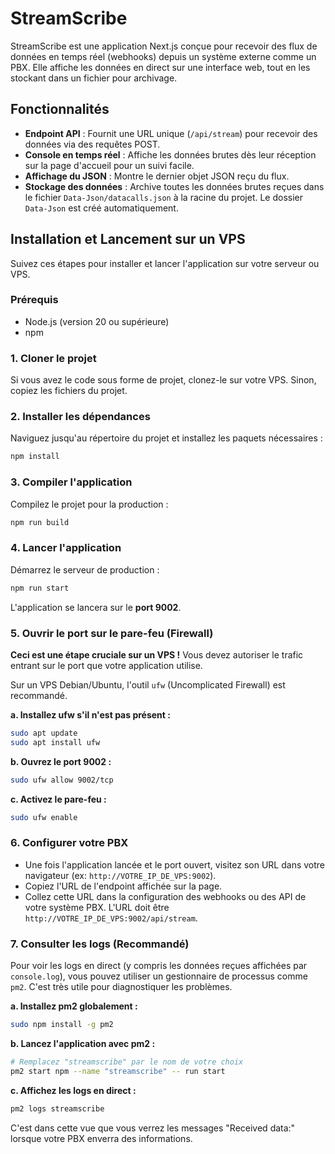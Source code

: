 # StreamScribe

StreamScribe est une application Next.js conçue pour recevoir des flux de données en temps réel (webhooks) depuis un système externe comme un PBX. Elle affiche les données en direct sur une interface web, tout en les stockant dans un fichier pour archivage.

## Fonctionnalités

- **Endpoint API** : Fournit une URL unique (`/api/stream`) pour recevoir des données via des requêtes POST.
- **Console en temps réel** : Affiche les données brutes dès leur réception sur la page d'accueil pour un suivi facile.
- **Affichage du JSON** : Montre le dernier objet JSON reçu du flux.
- **Stockage des données** : Archive toutes les données brutes reçues dans le fichier `Data-Json/datacalls.json` à la racine du projet. Le dossier `Data-Json` est créé automatiquement.

## Installation et Lancement sur un VPS

Suivez ces étapes pour installer et lancer l'application sur votre serveur ou VPS.

### Prérequis

- Node.js (version 20 ou supérieure)
- npm

### 1. Cloner le projet

Si vous avez le code sous forme de projet, clonez-le sur votre VPS. Sinon, copiez les fichiers du projet.

### 2. Installer les dépendances

Naviguez jusqu'au répertoire du projet et installez les paquets nécessaires :

```bash
npm install
```

### 3. Compiler l'application

Compilez le projet pour la production :

```bash
npm run build
```

### 4. Lancer l'application

Démarrez le serveur de production :

```bash
npm run start
```
L'application se lancera sur le **port 9002**.

### 5. Ouvrir le port sur le pare-feu (Firewall)

**Ceci est une étape cruciale sur un VPS !** Vous devez autoriser le trafic entrant sur le port que votre application utilise.

Sur un VPS Debian/Ubuntu, l'outil `ufw` (Uncomplicated Firewall) est recommandé.

**a. Installez ufw s'il n'est pas présent :**
```bash
sudo apt update
sudo apt install ufw
```

**b. Ouvrez le port 9002 :**
```bash
sudo ufw allow 9002/tcp
```

**c. Activez le pare-feu :**
```bash
sudo ufw enable
```

### 6. Configurer votre PBX

- Une fois l'application lancée et le port ouvert, visitez son URL dans votre navigateur (ex: `http://VOTRE_IP_DE_VPS:9002`).
- Copiez l'URL de l'endpoint affichée sur la page.
- Collez cette URL dans la configuration des webhooks ou des API de votre système PBX. L'URL doit être `http://VOTRE_IP_DE_VPS:9002/api/stream`.

### 7. Consulter les logs (Recommandé)

Pour voir les logs en direct (y compris les données reçues affichées par `console.log`), vous pouvez utiliser un gestionnaire de processus comme `pm2`. C'est très utile pour diagnostiquer les problèmes.

**a. Installez pm2 globalement :**
```bash
sudo npm install -g pm2
```

**b. Lancez l'application avec pm2 :**
```bash
# Remplacez "streamscribe" par le nom de votre choix
pm2 start npm --name "streamscribe" -- run start
```

**c. Affichez les logs en direct :**
```bash
pm2 logs streamscribe
```
C'est dans cette vue que vous verrez les messages "Received data:" lorsque votre PBX enverra des informations.
